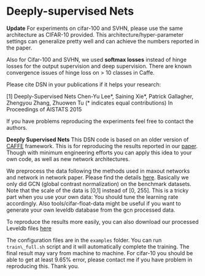 Deeply-supervised Nets
=======
**Update**
For experiments on cifar-100 and SVHN, please use the same architecture as CIFAR-10 provided. This architecture/hyper-parameter settings can generalize pretty well and can achieve the numbers reported in the paper. 

Also for Cifar-100 and SVHN, we used **softmax losses** instead of hinge losses for the output supervision and deep supervision. There are known convergence issues of hinge loss on > 10 classes in Caffe.

Please cite DSN  in your publications if it helps your research:

   [1] Deeply-Supervised Nets Chen-Yu Lee*, Saining Xie*, Patrick Gallagher, Zhengyou Zhang, Zhuowen Tu (* indicates equal contributions) In Proceedings of AISTATS 2015

If you have problems reproducing the experiments feel free to contact the authors.

**Deeply Supervised Nets**
This DSN code is based on an older version of [CAFFE](http://caffe.berkeleyvision.org) framework. This is for reproducing the results reported in our [paper](http://vcl.ucsd.edu/~sxie/2014/09/12/dsn-project/). Though with minimum engineering efforts you can apply this idea to your own code, as well as new network architectures.

We preprocess the data following the methods used in maxout networks and network in network paper. Please find the details [here](https://github.com/lisa-lab/pylearn2/tree/master/pylearn2/scripts/papers/maxout). Basically we only did GCN (global contrast normalization) on the benchmark datasets. Note that the scale of the data is [0,1] instead of [0, 255]. This is a tricky part when you use your own data: You should tune the learning rate accordingly. Also tools/cifar-float-data might be useful if you want to generate your own leveldb database from the gcn processed data. 

To reproduce the results more easily, you can also download our processed Leveldb files [here](https://drive.google.com/file/d/0B3j4tSL88j-eU0c4NGd4NC0tUVU/view?usp=sharing)

The configuration files are in the `examples` folder. You can run `train\_full.sh` script and it will automatically complete the training. The final result may vary from machine to machine. For cifar-10 you should be able to get at least 9.65% error, please contact me if you have problem in reproducing this. Thank you.
